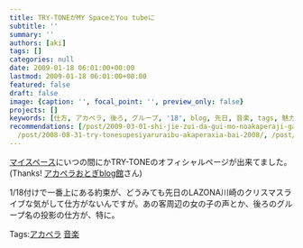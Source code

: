 ```yaml
---
title: TRY-TONEがMY SpaceとYou tubeに
subtitle: ''
summary: ''
authors: [aki]
tags: []
categories: null
date: 2009-01-18 06:01:00+00:00
lastmod: 2009-01-18 06:01:00+00:00
featured: false
draft: false
image: {caption: '', focal_point: '', preview_only: false}
projects: []
keywords: [仕方, アカペラ, 後ろ, グループ, '18', blog, 先日, 音楽, tags, 魅力]
recommendations: [/post/2009-03-01-shi-jie-zui-da-gui-mo-noakaperaji-gari-ben-de/,
  /post/2008-08-31-try-tonesupesiyaruraibu-akaperaxia-bai-2008/, /post/2008-10-11-le-pu-gayu-sii/]
---
```

[マイスペース](http://www.myspace.com/trytonejapan)にいつの間にかTRY-TONEのオフィシャルページが出来てました。(Thanks! [アカペラおとぎblog館](http://a-cappella.seesaa.net/article/112766870.html)さん)  
  
1/18付けで一番上にある約束が、どうみても先日のLAZONA川崎のクリスマスライブな気がして仕方がないんですが。あの客周辺の女の子の声とか、後ろのグループ名の投影の仕方が、特に。

Tags:[アカペラ](http://mrk0369.exblog.jp/tags/%E3%82%A2%E3%82%AB%E3%83%9A%E3%83%A9/) [音楽](http://mrk0369.exblog.jp/tags/%E9%9F%B3%E6%A5%BD/) 

